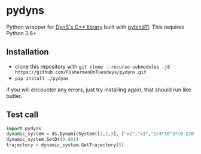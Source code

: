 pydyns
==============

Python wrapper for [DynS's C++ library](https://github.com/FishermenOnTuesdays/DynamicSystem) built with [pybind11](https://github.com/pybind/pybind11).
This requires Python 3.6+

Installation
------------

 - clone this repository with `git clone --recurse-submodules -j8 https://github.com/FishermenOnTuesdays/pydyns.git`
 - `pip install ./pydyns`
 
 if you will encounter any errors, just try installing again, that should run like butter.

Test call
---------

```python
import pydyns
dynamic_system = ds.DynamicSystem([1,2,3], ["x2","x3","1/4*10^3*(0-220*10^(-3)*x3-1000*10^(-3)*x2-x1)"], 'x1,x2,x3')
dynamic_system.SetDt(0.001)
trajectory = dynamic_system.GetTrajectory(5)
```
